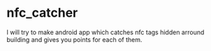 # nfc_catcher
I will try to make android app which catches nfc tags hidden arround building and gives you points for each of them.

